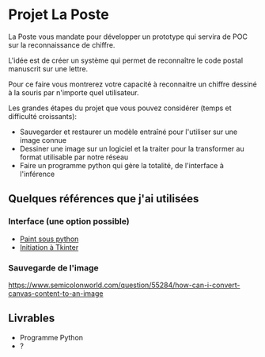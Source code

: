 # Projet La Poste

La Poste vous mandate pour développer un prototype qui servira de POC sur la reconnaissance de chiffre.

L'idée est de créer un système qui permet de reconnaître le code postal manuscrit sur une lettre.

Pour ce faire vous montrerez votre capacité à reconnaitre un chiffre dessiné à la souris par n'importe quel utilisateur. 

Les grandes étapes du projet que vous pouvez considérer (temps et difficulté croissants):
- Sauvegarder et restaurer un modèle entraîné pour l'utiliser sur une image connue
- Dessiner une image sur un logiciel et la traiter pour la transformer au format utilisable par notre réseau
- Faire un programme python qui gère la totalité, de l'interface à l'inférence

## Quelques références que j'ai utilisées
### Interface (une option possible)
- [Paint sous python](https://gist.github.com/nikhilkumarsingh/85501ee2c3d8c0cfa9d1a27be5781f06)
- [Initiation à Tkinter](http://www.emmanuelmorand.net/programmation/LogicielDeDessinEnPython/LogicielDeDessinEnPython.pdf)

### Sauvegarde de l'image

https://www.semicolonworld.com/question/55284/how-can-i-convert-canvas-content-to-an-image


## Livrables
- Programme Python
- ?